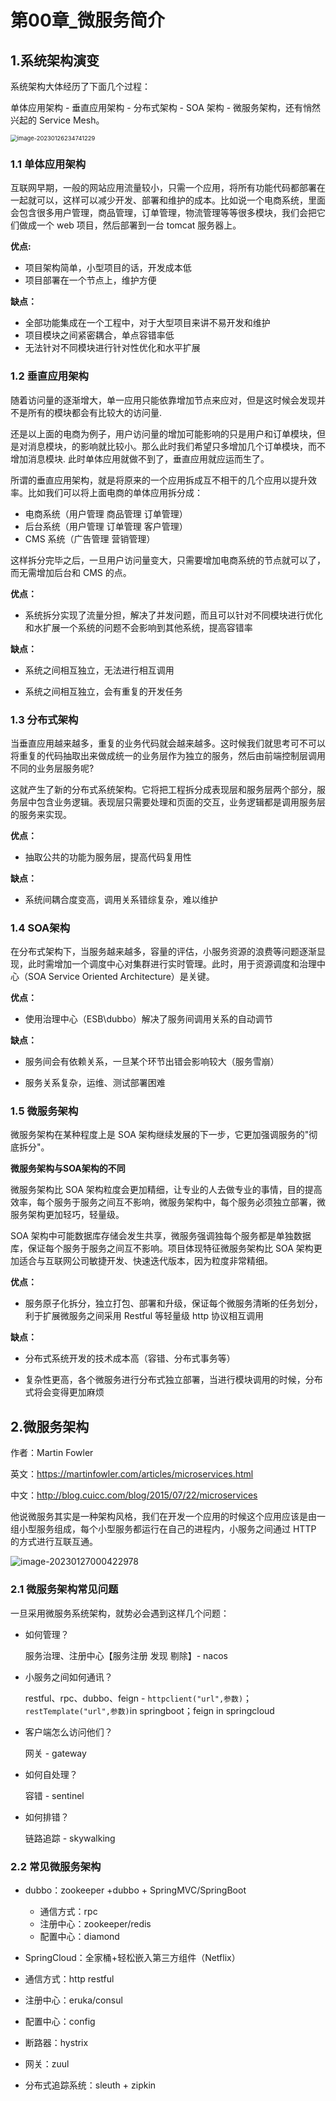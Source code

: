 # 第00章_微服务简介

## 1.系统架构演变

系统架构大体经历了下面几个过程：

单体应用架构 - 垂直应用架构 - 分布式架构 - SOA 架构 - 微服务架构，还有悄然兴起的 Service Mesh。

<img src="https://raw.githubusercontent.com/Famezyy/picture/master/notePictureBed/202301262347479.png" alt="image-20230126234741229" style="zoom:67%;" />

### 1.1 单体应用架构

互联网早期，一般的网站应用流量较小，只需一个应用，将所有功能代码都部署在一起就可以，这样可以减少开发、部署和维护的成本。比如说一个电商系统，里面会包含很多用户管理，商品管理，订单管理，物流管理等等很多模块，我们会把它们做成一个 web 项目，然后部署到一台 tomcat 服务器上。

**优点:**

- 项目架构简单，小型项目的话，开发成本低
- 项目部署在一个节点上，维护方便

**缺点：**

- 全部功能集成在一个工程中，对于大型项目来讲不易开发和维护
- 项目模块之间紧密耦合，单点容错率低
- 无法针对不同模块进行针对性优化和水平扩展

### 1.2 垂直应用架构

随着访问量的逐渐增大，单一应用只能依靠增加节点来应对，但是这时候会发现并不是所有的模块都会有比较大的访问量.

还是以上面的电商为例子，用户访问量的增加可能影响的只是用户和订单模块，但是对消息模块，的影响就比较小。那么此时我们希望只多增加几个订单模块，而不增加消息模块. 此时单体应用就做不到了，垂直应用就应运而生了。

所谓的垂直应用架构，就是将原来的一个应用拆成互不相干的几个应用以提升效率。比如我们可以将上面电商的单体应用拆分成：

- 电商系统（用户管理 商品管理 订单管理）
- 后台系统（用户管理 订单管理 客户管理）
- CMS 系统（广告管理 营销管理）

这样拆分完毕之后，一旦用户访问量变大，只需要增加电商系统的节点就可以了，而无需增加后台和 CMS 的点。

**优点：**

- 系统拆分实现了流量分担，解决了并发问题，而且可以针对不同模块进行优化和水扩展一个系统的问题不会影响到其他系统，提高容错率

**缺点：**

- 系统之间相互独立，无法进行相互调用

- 系统之间相互独立，会有重复的开发任务

### 1.3 分布式架构

当垂直应用越来越多，重复的业务代码就会越来越多。这时候我们就思考可不可以将重复的代码抽取出来做成统一的业务层作为独立的服务，然后由前端控制层调用不同的业务层服务呢?

这就产生了新的分布式系统架构。它将把工程拆分成表现层和服务层两个部分，服务层中包含业务逻辑。表现层只需要处理和页面的交互，业务逻辑都是调用服务层的服务来实现。

**优点：**

- 抽取公共的功能为服务层，提高代码复用性

**缺点：**

- 系统间耦合度变高，调用关系错综复杂，难以维护

### 1.4 SOA架构

在分布式架构下，当服务越来越多，容量的评估，小服务资源的浪费等问题逐渐显现，此时需增加一个调度中心对集群进行实时管理。此时，用于资源调度和治理中心（SOA Service Oriented Architecture）是关键。

**优点：**

- 使用治理中心（ESB\dubbo）解决了服务间调用关系的自动调节

**缺点：**

- 服务间会有依赖关系，一旦某个环节出错会影响较大（服务雪崩）

- 服务关系复杂，运维、测试部署困难

### 1.5 微服务架构

微服务架构在某种程度上是 SOA 架构继续发展的下一步，它更加强调服务的"彻底拆分"。

**微服务架构与SOA架构的不同**

微服务架构比 SOA 架构粒度会更加精细，让专业的人去做专业的事情，目的提高效率，每个服务于服务之间互不影响，微服务架构中，每个服务必须独立部署，微服务架构更加轻巧，轻量级。

SOA 架构中可能数据库存储会发生共享，微服务强调独每个服务都是单独数据库，保证每个服务于服务之间互不影响。项目体现特征微服务架构比 SOA 架构更加适合与互联网公司敏捷开发、快速迭代版本，因为粒度非常精细。

**优点：**

- 服务原子化拆分，独立打包、部署和升级，保证每个微服务清晰的任务划分，利于扩展微服务之间采用 Restful 等轻量级 http 协议相互调用

**缺点：**

- 分布式系统开发的技术成本高（容错、分布式事务等）

- 复杂性更高，各个微服务进行分布式独立部署，当进行模块调用的时候，分布式将会变得更加麻烦

## 2.微服务架构

作者：Martin Fowler

英文：https://martinfowler.com/articles/microservices.html

中文：http://blog.cuicc.com/blog/2015/07/22/microservices

他说微服务其实是一种架构风格，我们在开发一个应用的时候这个应用应该是由一组小型服务组成，每个小型服务都运行在自己的进程内，小服务之间通过 HTTP 的方式进行互联互通。

<img src="https://raw.githubusercontent.com/Famezyy/picture/master/notePictureBed/202301270004998.png" alt="image-20230127000422978"  />

### 2.1 微服务架构常见问题

一旦采用微服务系统架构，就势必会遇到这样几个问题：

- 如何管理？

  服务治理、注册中心【服务注册 发现 剔除】- nacos

- 小服务之间如何通讯？

  restful、rpc、dubbo、feign - `httpclient("url",参数)`；`restTemplate("url",参数)`in springboot；feign in springcloud

- 客户端怎么访问他们？

  网关 - gateway

- 如何自处理？

  容错 - sentinel

- 如何排错？

  链路追踪 - skywalking

### 2.2 常见微服务架构

- dubbo：zookeeper +dubbo + SpringMVC/SpringBoot
  - 通信方式：rpc
  - 注册中心：zookeeper/redis
  - 配置中心：diamond

- SpringCloud：全家桶+轻松嵌入第三方组件（Netflix）

- 通信方式：http restful
- 注册中心：eruka/consul
- 配置中心：config
- 断路器：hystrix
- 网关：zuul
- 分布式追踪系统：sleuth + zipkin